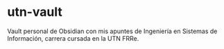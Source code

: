 # utn-vault

Vault personal de Obsidian con mis apuntes de Ingeniería en Sistemas de Información, carrera cursada en la UTN FRRe.
